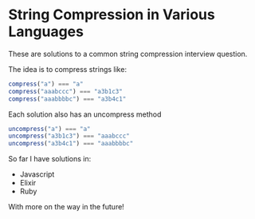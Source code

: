 # String Compression in Various Languages

These are solutions to a common string compression interview question.

The idea is to compress strings like:

```js
compress("a") === "a"
compress("aaabccc") === "a3b1c3"
compress("aaabbbbc") === "a3b4c1"
```

Each solution also has an uncompress method

```js
uncompress("a") === "a"
uncompress("a3b1c3") === "aaabccc"
uncompress("a3b4c1") === "aaabbbbc"
```

So far I have solutions in:
- Javascript
- Elixir
- Ruby

With more on the way in the future!
